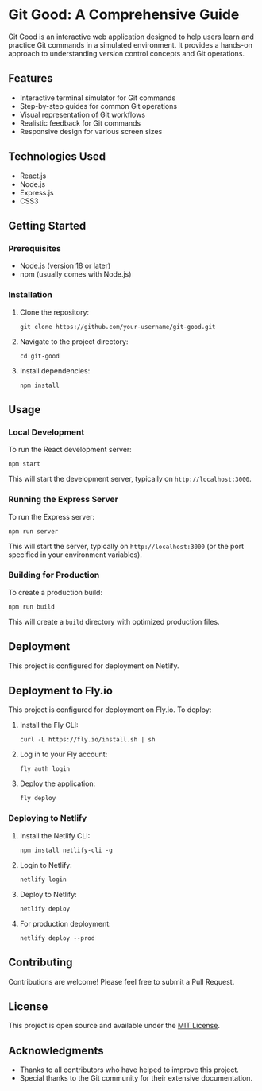# Git Good: A Comprehensive Guide

Git Good is an interactive web application designed to help users learn and practice Git commands in a simulated environment. It provides a hands-on approach to understanding version control concepts and Git operations.

## Features

- Interactive terminal simulator for Git commands
- Step-by-step guides for common Git operations
- Visual representation of Git workflows
- Realistic feedback for Git commands
- Responsive design for various screen sizes

## Technologies Used

- React.js
- Node.js
- Express.js
- CSS3

## Getting Started

### Prerequisites

- Node.js (version 18 or later)
- npm (usually comes with Node.js)

### Installation

1. Clone the repository:
   ```
   git clone https://github.com/your-username/git-good.git
   ```

2. Navigate to the project directory:
   ```
   cd git-good
   ```

3. Install dependencies:
   ```
   npm install
   ```

## Usage

### Local Development

To run the React development server:

```
npm start
```

This will start the development server, typically on `http://localhost:3000`.

### Running the Express Server

To run the Express server:

```
npm run server
```

This will start the server, typically on `http://localhost:3000` (or the port specified in your environment variables).

### Building for Production

To create a production build:

```
npm run build
```

This will create a `build` directory with optimized production files.

## Deployment

This project is configured for deployment on Netlify.

## Deployment to Fly.io

This project is configured for deployment on Fly.io. To deploy:

1. Install the Fly CLI:
   ```
   curl -L https://fly.io/install.sh | sh
   ```

2. Log in to your Fly account:
   ```
   fly auth login
   ```

3. Deploy the application:
   ```
   fly deploy
   ```

### Deploying to Netlify

1. Install the Netlify CLI:
   ```
   npm install netlify-cli -g
   ```

2. Login to Netlify:
   ```
   netlify login
   ```

3. Deploy to Netlify:
   ```
   netlify deploy
   ```

4. For production deployment:
   ```
   netlify deploy --prod
   ```

## Contributing

Contributions are welcome! Please feel free to submit a Pull Request.

## License

This project is open source and available under the [MIT License](LICENSE).

## Acknowledgments

- Thanks to all contributors who have helped to improve this project.
- Special thanks to the Git community for their extensive documentation.